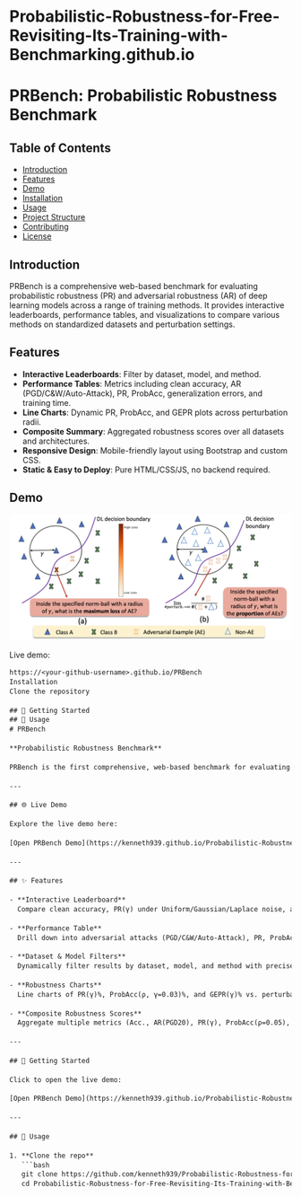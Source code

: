 # Probabilistic-Robustness-for-Free-Revisiting-Its-Training-with-Benchmarking.github.io

# PRBench: Probabilistic Robustness Benchmark

## Table of Contents

- [Introduction](#introduction)
- [Features](#features)
- [Demo](#demo)
- [Installation](#installation)
- [Usage](#usage)
- [Project Structure](#project-structure)
- [Contributing](#contributing)
- [License](#license)

## Introduction

PRBench is a comprehensive web-based benchmark for evaluating probabilistic robustness (PR) and adversarial robustness (AR) of deep learning models across a range of training methods. It provides interactive leaderboards, performance tables, and visualizations to compare various methods on standardized datasets and perturbation settings.

## Features

- **Interactive Leaderboards**: Filter by dataset, model, and method.  
- **Performance Tables**: Metrics including clean accuracy, AR (PGD/C&W/Auto-Attack), PR, ProbAcc, generalization errors, and training time.  
- **Line Charts**: Dynamic PR, ProbAcc, and GEPR plots across perturbation radii.  
- **Composite Summary**: Aggregated robustness scores over all datasets and architectures.  
- **Responsive Design**: Mobile-friendly layout using Bootstrap and custom CSS.  
- **Static & Easy to Deploy**: Pure HTML/CSS/JS, no backend required.

## Demo

![Landing Page](static/src/images/pic1.png)

Live demo:  
```txt
https://<your-github-username>.github.io/PRBench
Installation
Clone the repository

## 🔧 Getting Started
## 🚀 Usage
# PRBench

**Probabilistic Robustness Benchmark**

PRBench is the first comprehensive, web-based benchmark for evaluating probabilistic robustness (PR) and adversarial robustness (AR) of deep learning models under a variety of perturbation types and magnitudes. It provides interactive leaderboards, performance tables, and charts to help you compare training methods across datasets, architectures, and robustness metrics.

---

## 🌐 Live Demo

Explore the live demo here:

[Open PRBench Demo](https://kenneth939.github.io/Probabilistic-Robustness-for-Free-Revisiting-Its-Training-with-Benchmarking.github.io/)

---

## ✨ Features

- **Interactive Leaderboard**  
  Compare clean accuracy, PR(γ) under Uniform/Gaussian/Laplace noise, and generalization error across methods.

- **Performance Table**  
  Drill down into adversarial attacks (PGD/C&W/Auto-Attack), PR, ProbAcc, generalization errors, and per-epoch training times.

- **Dataset & Model Filters**  
  Dynamically filter results by dataset, model, and method with precise button-based matching plus fuzzy global search.

- **Robustness Charts**  
  Line charts of PR(γ)%, ProbAcc(ρ, γ=0.03)%, and GEPR(γ)% vs. perturbation radius for any dataset/model combination.

- **Composite Robustness Scores**  
  Aggregate multiple metrics (Acc., AR(PGD20), PR(γ), ProbAcc(ρ=0.05), GEAR(PGD20), GEPR(γ=0.08), training time) into a single overview.

---

## 🔧 Getting Started

Click to open the live demo:

[Open PRBench Demo](https://kenneth939.github.io/Probabilistic-Robustness-for-Free-Revisiting-Its-Training-with-Benchmarking.github.io/)

---

## 🚀 Usage

1. **Clone the repo**  
   ```bash
   git clone https://github.com/kenneth939/Probabilistic-Robustness-for-Free-Revisiting-Its-Training-with-Benchmarking.github.io.git
   cd Probabilistic-Robustness-for-Free-Revisiting-Its-Training-with-Benchmarking.github.io

